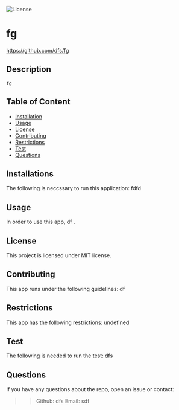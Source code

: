 
![License](https://img.shields.io/badge/License-MIT-informational)

# fg
https://github.com/dfs/fg
    
## Description 
    fg 

## Table of Content
- [Installation](#installation)
- [Usage](#usage)
- [License](#license)
- [Contributing](#contributing)
- [Restrictions](#restrictions)
- [Test](#test)
- [Questions](#questions)

## Installations
The following is neccssary to run this application: fdfd

## Usage
In order to use this app, df .

## License
This project is licensed under MIT license.
    
## Contributing
This app runs under the following guidelines:
df

## Restrictions
This app has the following restrictions: 
undefined
 
## Test
The following is needed to run the test:
dfs
    
## Questions
If you have any questions about the repo, open an issue or contact:
>>Github: dfs
>>Email: sdf
    
    